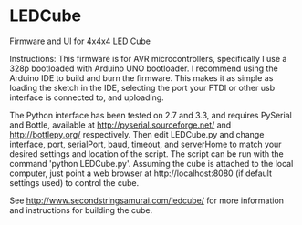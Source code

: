 LEDCube
=======

Firmware and UI for 4x4x4 LED Cube

Instructions:
This firmware is for AVR microcontrollers, specifically I use a 328p bootloaded with Arduino UNO bootloader.  I recommend using the Arduino IDE to build and burn the firmware.  This makes it as simple as loading the sketch in the IDE, selecting the port your FTDI or other usb interface is connected to, and uploading.

The Python interface has been tested on 2.7 and 3.3, and requires PySerial and Bottle, available at http://pyserial.sourceforge.net/ and http://bottlepy.org/ respectively.  Then edit LEDCube.py and change interface, port, serialPort, baud, timeout, and serverHome to match your desired settings and location of the script.  The script can be run with the command 'python LEDCube.py'.  Assuming the cube is attached to the local computer, just point a web browser at http://localhost:8080 (if default settings used) to control the cube.

See http://www.secondstringsamurai.com/ledcube/ for more information and instructions for building the cube.
